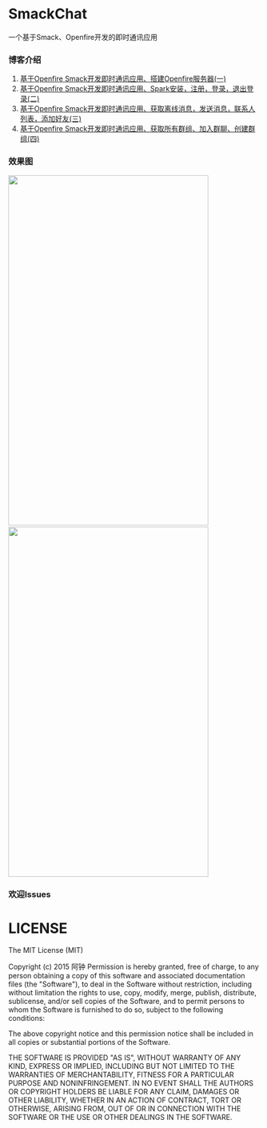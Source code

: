 # SmackChat
一个基于Smack、Openfire开发的即时通讯应用
### 博客介绍
 1. [基于Openfire Smack开发即时通讯应用、搭建Openfire服务器(一)](http://blog.csdn.net/a_zhon/article/details/60871706)
 2. [ 基于Openfire Smack开发即时通讯应用、Spark安装，注册，登录，退出登录(二)](http://blog.csdn.net/a_zhon/article/details/61193630)
 3. [基于Openfire Smack开发即时通讯应用、获取离线消息，发送消息，联系人列表，添加好友(三)](http://blog.csdn.net/a_zhon/article/details/62037514)
 4. [基于Openfire Smack开发即时通讯应用、获取所有群组、加入群聊、创建群组(四)](http://blog.csdn.net/a_zhon/article/details/64919875)

### 效果图

<img src="http://img.blog.csdn.net/20170322175916442?watermark/2/text/aHR0cDovL2Jsb2cuY3Nkbi5uZXQvYV96aG9u/font/5a6L5L2T/fontsize/400/fill/I0JBQkFCMA==/dissolve/70/gravity/SouthEast" width ="400" height="700"/><font>&nbsp;</font>
<img src="http://img.blog.csdn.net/20170322175840207?watermark/2/text/aHR0cDovL2Jsb2cuY3Nkbi5uZXQvYV96aG9u/font/5a6L5L2T/fontsize/400/fill/I0JBQkFCMA==/dissolve/70/gravity/SouthEast" width ="400" height="700"/>
### 欢迎Issues
# LICENSE
The MIT License (MIT)

Copyright (c) 2015 阿钟
Permission is hereby granted, free of charge, to any person obtaining a copy of this software and associated documentation files (the "Software"), to deal in the Software without restriction, including without limitation the rights to use, copy, modify, merge, publish, distribute, sublicense, and/or sell copies of the Software, and to permit persons to whom the Software is furnished to do so, subject to the following conditions:

The above copyright notice and this permission notice shall be included in all copies or substantial portions of the Software.

THE SOFTWARE IS PROVIDED "AS IS", WITHOUT WARRANTY OF ANY KIND, EXPRESS OR IMPLIED, INCLUDING BUT NOT LIMITED TO THE WARRANTIES OF MERCHANTABILITY, FITNESS FOR A PARTICULAR PURPOSE AND NONINFRINGEMENT. IN NO EVENT SHALL THE AUTHORS OR COPYRIGHT HOLDERS BE LIABLE FOR ANY CLAIM, DAMAGES OR OTHER LIABILITY, WHETHER IN AN ACTION OF CONTRACT, TORT OR OTHERWISE, ARISING FROM, OUT OF OR IN CONNECTION WITH THE SOFTWARE OR THE USE OR OTHER DEALINGS IN THE SOFTWARE.
